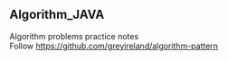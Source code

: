 ## Algorithm_JAVA 
Algorithm problems practice notes  
Follow https://github.com/greyireland/algorithm-pattern
